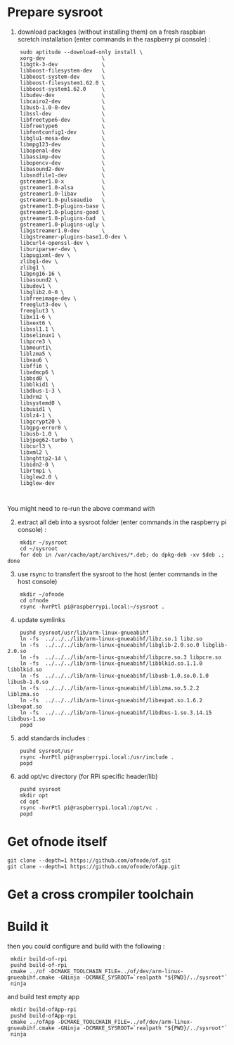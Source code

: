# Prepare sysroot

1. download packages (without installing them) on a fresh raspbian scretch installation (enter commands in the raspberry pi console) :


```
    sudo aptitude --download-only install \
	xorg-dev                  \
	libgtk-3-dev              \
	libboost-filesystem-dev   \
	libboost-system-dev       \
	libboost-filesystem1.62.0 \
	libboost-system1.62.0     \
	libudev-dev               \
	libcairo2-dev             \
	libusb-1.0-0-dev          \
	libssl-dev                \
	libfreetype6-dev          \
	libfreetype6              \
	libfontconfig1-dev        \
	libglu1-mesa-dev          \
	libmpg123-dev             \
	libopenal-dev             \
	libassimp-dev             \
	libopencv-dev             \
	libasound2-dev            \
	libsndfile1-dev           \
	gstreamer1.0-x            \
	gstreamer1.0-alsa         \
	gstreamer1.0-libav        \
	gstreamer1.0-pulseaudio   \
	gstreamer1.0-plugins-base \
	gstreamer1.0-plugins-good \
	gstreamer1.0-plugins-bad  \
	gstreamer1.0-plugins-ugly \
	libgstreamer1.0-dev       \
	libgstreamer-plugins-base1.0-dev \
	libcurl4-openssl-dev \
	liburiparser-dev \
	libpugixml-dev \
	zlibg1-dev \
	zlibg1 \
	libpng16-16 \
	libasound2 \
	libudev1 \
	libglib2.0-0 \
	libfreeimage-dev \
    freeglut3-dev \
    freeglut3 \
    libx11-6 \
	libxext6 \
	libssl1.1 \
	libselinux1 \
	libpcre3 \
	libmount1\
	liblzma5 \
	libxau6 \
	libffi6 \
	libxdmcp6 \
	libbsd0 \
	libblkid1 \
	libdbus-1-3 \
	libdrm2 \
	libsystemd0 \
	libuuid1 \
	liblz4-1 \
	libgcrypt20 \
	libgpg-error0 \
	libusb-1.0 \
	libjpeg62-turbo \
	libcurl3 \
	libxml2 \
	libnghttp2-14 \
	libidn2-0 \
	librtmp1 \
	libglew2.0 \
	libglew-dev
	


```

You might need to re-run the above command with 


2. extract all deb into a sysroot folder (enter commands in the raspberry pi console) :


```
    mkdir ~/sysroot
    cd ~/sysroot
    for deb in /var/cache/apt/archives/*.deb; do dpkg-deb -xv $deb .; done
```

3. use rsync to transfert the sysroot to the host (enter commands in the host console)

```
    mkdir ~/ofnode
    cd ofnode
    rsync -hvrPtl pi@raspberrypi.local:~/sysroot .
```

4. update symlinks

```
    pushd sysroot/usr/lib/arm-linux-gnueabihf
    ln -fs  ../../../lib/arm-linux-gnueabihf/libz.so.1 libz.so
    ln -fs  ../../../lib/arm-linux-gnueabihf/libglib-2.0.so.0 libglib-2.0.so
    ln -fs  ../../../lib/arm-linux-gnueabihf/libpcre.so.3 libpcre.so
    ln -fs  ../../../lib/arm-linux-gnueabihf/libblkid.so.1.1.0 libblkid.so
    ln -fs  ../../../lib/arm-linux-gnueabihf/libusb-1.0.so.0.1.0 libusb-1.0.so
    ln -fs  ../../../lib/arm-linux-gnueabihf/liblzma.so.5.2.2 liblzma.so
	ln -fs  ../../../lib/arm-linux-gnueabihf/libexpat.so.1.6.2 libexpat.so
	ln -fs  ../../../lib/arm-linux-gnueabihf/libdbus-1.so.3.14.15 libdbus-1.so
    popd
```

5. add standards includes : 

```
    pushd sysroot/usr
    rsync -hvrPtl pi@raspberrypi.local:/usr/include .
    popd
```

6. add opt/vc directory (for RPi specific header/lib)

```
    pushd sysroot
    mkdir opt
    cd opt
    rsync -hvrPtl pi@raspberrypi.local:/opt/vc .
    popd
```

# Get ofnode itself

    git clone --depth=1 https://github.com/ofnode/of.git
    git clone --depth=1 https://github.com/ofnode/ofApp.git

# Get a cross crompiler toolchain 

# Build it 

then you could configure and build with the following :

     mkdir build-of-rpi
     pushd build-of-rpi
     cmake ../of -DCMAKE_TOOLCHAIN_FILE=../of/dev/arm-linux-gnueabihf.cmake -GNinja -DCMAKE_SYSROOT=`realpath "${PWD}/../sysroot"`
     ninja

and build test empty app

     mkdir build-ofApp-rpi
     pushd build-ofApp-rpi
     cmake ../ofApp -DCMAKE_TOOLCHAIN_FILE=../of/dev/arm-linux-gnueabihf.cmake -GNinja -DCMAKE_SYSROOT=`realpath "${PWD}/../sysroot"`
     ninja

